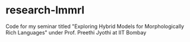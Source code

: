 # research-lmmrl
Code for my seminar titled "Exploring Hybrid Models for Morphologically Rich Languages" under Prof. Preethi Jyothi at IIT Bombay
